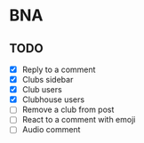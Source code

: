 # BNA

## TODO

- [x] Reply to a comment
- [x] Clubs sidebar
- [x] Club users
- [x] Clubhouse users
- [ ] Remove a club from post
- [ ] React to a comment with emoji
- [ ] Audio comment
